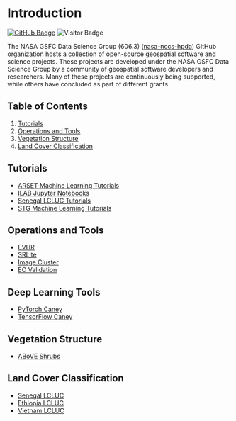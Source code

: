 # Introduction

[![GitHub Badge](https://img.shields.io/github/followers/nasa-nccs-hpda?style=social)](https://github.com/nasa-nccs-hpda?tab=followers)
![Visitor Badge](https://komarev.com/ghpvc/?username=nasa-nccs-hpda)

The NASA GSFC Data Science Group (606.3) ([nasa-nccs-hpda](https://github.com/nasa-nccs-hpda)) GitHub organization hosts a collection of open-source geospatial software and science projects. These projects are developed under the NASA GSFC Data Science Group by a community of geospatial software developers and researchers. Many of these projects are continuously being supported, while others have concluded as part of different grants.

## Table of Contents
1. [Tutorials](#Tutorials)
2. [Operations and Tools](#Operations-and-Tools)
3. [Vegetation Structure](#Vegetation-Structure)
4. [Land Cover Classification](#Land-Cover-Classification)

## Tutorials

- [ARSET Machine Learning Tutorials](https://github.com/NASAARSET/ARSET_ML_Fundamentals)
- [ILAB Jupyter Notebooks](https://github.com/nasa-nccs-hpda/ILAB_JupNotebooks)
- [Senegal LCLUC Tutorials](https://github.com/nasa-nccs-hpda/senegal-lcluc-tutorials)
- [STG Machine Learning Tutorials](https://github.com/nasa-nccs-hpda/STG-Tutorial)

## Operations and Tools

- [EVHR](https://github.com/nasa-nccs-hpda/evhr)
- [SRLite](https://github.com/nasa-nccs-hpda/srlite)
- [Image Cluster](https://github.com/nasa-nccs-hpda/ImageCluster)
- [EO Validation](https://github.com/nasa-nccs-hpda/eo-validation)

## Deep Learning Tools

- [PyTorch Caney](https://github.com/nasa-nccs-hpda/pytorch-caney)
- [TensorFlow Caney](https://github.com/nasa-nccs-hpda/tensorflow-caney)

## Vegetation Structure

- [ABoVE Shrubs](https://github.com/nasa-nccs-hpda/above-shrubs)

## Land Cover Classification

- [Senegal LCLUC](https://github.com/nasa-nccs-hpda/senegal-lcluc-tensorflow)
- [Ethiopia LCLUC](https://github.com/nasa-nccs-hpda/ethiopia-lcluc-tensorflow)
- [Vietnam LCLUC](https://github.com/nasa-nccs-hpda/vietnam-lcluc)


